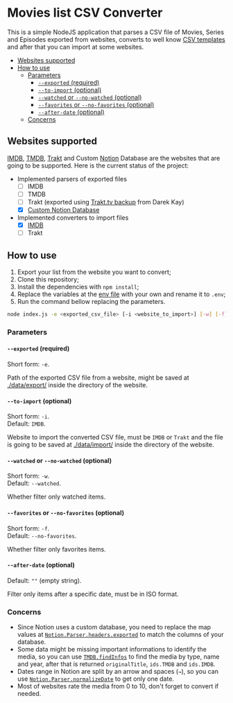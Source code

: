 # Movies list CSV Converter
This is a simple NodeJS application that parses a CSV file of Movies, Series and Episodes exported from websites, converts to well know [CSV templates](./data/templates/) and after that you can import at some websites.

- [Websites supported](#websites-supported)
- [How to use](#how-to-use)
    - [Parameters](#parameters)
      - [`--exported` (required)](#--exported-required)
      - [`--to-import` (optional)](#--to-import-optional)
      - [`--watched` or `--no-watched` (optional)](#--watched-or---no-watched-optional)
      - [`--favorites` or `--no-favorites` (optional)](#--favorites-or---no-favorites-optional)
      - [`--after-date` (optional)](#--after-date-optional)
  - [Concerns](#concerns)


## Websites supported
[IMDB](https://imdb.com), [TMDB](https://themoviedb.org), [Trakt](https://trakt.tv) and Custom [Notion](https://notion.so) Database are the websites that are going to be supported. Here is the current status of the project:

- Implemented parsers of exported files
    - [ ] IMDB
    - [ ] TMDB
    - [ ] Trakt (exported using [Trakt.tv backup](https://darekkay.com/blog/trakt-tv-backup/) from Darek Kay)
    - [x] [Custom Notion Database](./src/types/Notion.js#L21)
- Implemented converters to import files
    - [x] [IMDB](./src/types/IMDB.js#L9)
    - [ ] Trakt

## How to use
1. Export your list from the website you want to convert;
2. Clone this repository;
3. Install the dependencies with `npm install`;
4. Replace the variables at the [env file](./.env.example) with your own and rename it to `.env`;
5. Run the command bellow replacing the parameters.

```bash
node index.js -e <exported_csv_file> [-i <website_to_import>] [-w] [-f] [-a <iso_date>]
```

### Parameters

#### `--exported` (required)
Short form: `-e`.

Path of the exported CSV file from a website, might be saved at [./data/export/](./data/export/) inside the directory of the website.

#### `--to-import` (optional)
Short form: `-i`. <br>
Default: `IMDB`.

Website to import the converted CSV file, must be `IMDB` or `Trakt` and the file is going to be saved at [./data/import/](./data/import/) inside the directory of the website.

#### `--watched` or `--no-watched` (optional)
Short form: `-w`. <br>
Default: `--watched`.

Whether filter only watched items.

#### `--favorites` or `--no-favorites` (optional)
Short form: `-f`. <br>
Default: `--no-favorites`.

Whether filter only favorites items.

#### `--after-date` (optional)
Default: `""` (empty string).

Filter only items after a specific date, must be in ISO format.

### Concerns
- Since Notion uses a custom database, you need to replace the map values at [`Notion.Parser.headers.exported`](./src/types/Notion.js#L9) to match the columns of your database.
- Some data might be missing important informations to identify the media, so you can use [`TMDB.findInfos`](./src/types/TMDB.js#L45) to find the media by type, name and year, after that is returned `originalTitle`, `ids.TMDB` and `ids.IMDB`.
- Dates range in Notion are split by an arrow and spaces (` → `), so you can use [`Notion.Parser.normalizeDate`](./src/types/Notion.js#L82) to get only one date.
- Most of websites rate the media from 0 to 10, don't forget to convert if needed.
